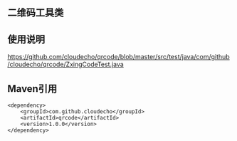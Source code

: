 二维码工具类
----------

使用说明 
------
https://github.com/cloudecho/qrcode/blob/master/src/test/java/com/github/cloudecho/qrcode/ZxingCodeTest.java

Maven引用
--------
	<dependency>
		<groupId>com.github.cloudecho</groupId>
		<artifactId>qrcode</artifactId>
		<version>1.0.0</version>
	</dependency>
